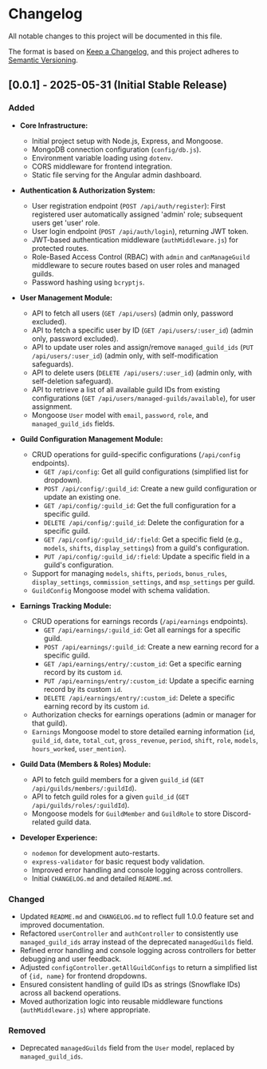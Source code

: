 # Changelog

All notable changes to this project will be documented in this file.

The format is based on [Keep a Changelog](https://keepachangelog.com/en/1.0.0/),
and this project adheres to [Semantic Versioning](https://semver.org/spec/v2.0.0.html).

## [0.0.1] - 2025-05-31 (Initial Stable Release)

### Added

*   **Core Infrastructure:**
    *   Initial project setup with Node.js, Express, and Mongoose.
    *   MongoDB connection configuration (`config/db.js`).
    *   Environment variable loading using `dotenv`.
    *   CORS middleware for frontend integration.
    *   Static file serving for the Angular admin dashboard.

*   **Authentication & Authorization System:**
    *   User registration endpoint (`POST /api/auth/register`): First registered user automatically assigned 'admin' role; subsequent users get 'user' role.
    *   User login endpoint (`POST /api/auth/login`), returning JWT token.
    *   JWT-based authentication middleware (`authMiddleware.js`) for protected routes.
    *   Role-Based Access Control (RBAC) with `admin` and `canManageGuild` middleware to secure routes based on user roles and managed guilds.
    *   Password hashing using `bcryptjs`.

*   **User Management Module:**
    *   API to fetch all users (`GET /api/users`) (admin only, password excluded).
    *   API to fetch a specific user by ID (`GET /api/users/:user_id`) (admin only, password excluded).
    *   API to update user roles and assign/remove `managed_guild_ids` (`PUT /api/users/:user_id`) (admin only, with self-modification safeguards).
    *   API to delete users (`DELETE /api/users/:user_id`) (admin only, with self-deletion safeguard).
    *   API to retrieve a list of all available guild IDs from existing configurations (`GET /api/users/managed-guilds/available`), for user assignment.
    *   Mongoose `User` model with `email`, `password`, `role`, and `managed_guild_ids` fields.

*   **Guild Configuration Management Module:**
    *   CRUD operations for guild-specific configurations (`/api/config` endpoints).
        *   `GET /api/config`: Get all guild configurations (simplified list for dropdown).
        *   `POST /api/config/:guild_id`: Create a new guild configuration or update an existing one.
        *   `GET /api/config/:guild_id`: Get the full configuration for a specific guild.
        *   `DELETE /api/config/:guild_id`: Delete the configuration for a specific guild.
        *   `GET /api/config/:guild_id/:field`: Get a specific field (e.g., `models`, `shifts`, `display_settings`) from a guild's configuration.
        *   `PUT /api/config/:guild_id/:field`: Update a specific field in a guild's configuration.
    *   Support for managing `models`, `shifts`, `periods`, `bonus_rules`, `display_settings`, `commission_settings`, and `msp_settings` per guild.
    *   `GuildConfig` Mongoose model with schema validation.

*   **Earnings Tracking Module:**
    *   CRUD operations for earnings records (`/api/earnings` endpoints).
        *   `GET /api/earnings/:guild_id`: Get all earnings for a specific guild.
        *   `POST /api/earnings/:guild_id`: Create a new earning record for a specific guild.
        *   `GET /api/earnings/entry/:custom_id`: Get a specific earning record by its custom `id`.
        *   `PUT /api/earnings/entry/:custom_id`: Update a specific earning record by its custom `id`.
        *   `DELETE /api/earnings/entry/:custom_id`: Delete a specific earning record by its custom `id`.
    *   Authorization checks for earnings operations (admin or manager for that guild).
    *   `Earnings` Mongoose model to store detailed earning information (`id`, `guild_id`, `date`, `total_cut`, `gross_revenue`, `period`, `shift`, `role`, `models`, `hours_worked`, `user_mention`).

*   **Guild Data (Members & Roles) Module:**
    *   API to fetch guild members for a given `guild_id` (`GET /api/guilds/members/:guildId`).
    *   API to fetch guild roles for a given `guild_id` (`GET /api/guilds/roles/:guildId`).
    *   Mongoose models for `GuildMember` and `GuildRole` to store Discord-related guild data.

*   **Developer Experience:**
    *   `nodemon` for development auto-restarts.
    *   `express-validator` for basic request body validation.
    *   Improved error handling and console logging across controllers.
    *   Initial `CHANGELOG.md` and detailed `README.md`.

### Changed

*   Updated `README.md` and `CHANGELOG.md` to reflect full 1.0.0 feature set and improved documentation.
*   Refactored `userController` and `authController` to consistently use `managed_guild_ids` array instead of the deprecated `managedGuilds` field.
*   Refined error handling and console logging across controllers for better debugging and user feedback.
*   Adjusted `configController.getAllGuildConfigs` to return a simplified list of `{id, name}` for frontend dropdowns.
*   Ensured consistent handling of guild IDs as strings (Snowflake IDs) across all backend operations.
*   Moved authorization logic into reusable middleware functions (`authMiddleware.js`) where appropriate.

### Removed

*   Deprecated `managedGuilds` field from the `User` model, replaced by `managed_guild_ids`.
